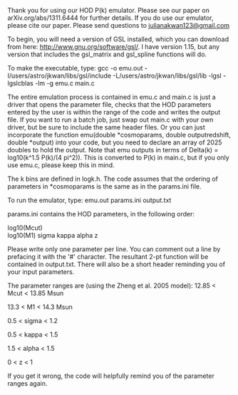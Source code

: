 Thank you for using our HOD P(k) emulator. Please see our paper on
arXiv.org/abs/1311.6444 for further details. If you do use our
emulator, please cite our paper. Please send questions to
julianakwan123@gmail.com

To begin, you will need a version of GSL installed, which you can
download from here: http://www.gnu.org/software/gsl/. I have version
1.15, but any version that includes the gsl_matrix and gsl_spline
functions will do.

To make the executable, type: 
gcc -o emu.out -I/users/astro/jkwan/libs/gsl/include -L/users/astro/jkwan/libs/gsl/lib -lgsl -lgslcblas -lm -g emu.c main.c

The entire emulation process is contained in emu.c and main.c is just
a driver that opens the parameter file, checks that the HOD parameters
entered by the user is within the range of the code and writes the
output file. If you want to run a batch job, just swap out main.c with
your own driver, but be sure to include the same header files. Or you
can just incorporate the function emu(double *cosmoparams, double
outputredshift, double *output) into your code, but you need to
declare an array of 2025 doubles to hold the output. Note that emu
outputs in terms of Delta(k) = log10(k^1.5 P(k)/(4 pi^2)). This is
converted to P(k) in main.c, but if you only use emu.c, please keep
this in mind.

The k bins are defined in logk.h. The code assumes that the ordering
of parameters in *cosmoparams is the same as in the params.ini file.

To run the emulator, type: 
emu.out params.ini output.txt

params.ini contains the HOD parameters, in the following
order:

log10(Mcut)  
log10(M1)
sigma
kappa
alpha
z


Please write only one parameter per line. You can comment out a line
by prefacing it with the '#' character. The resultant 2-pt function
will be contained in output.txt. There will also be a short header
reminding you of your input parameters. 


The parameter ranges are (using the Zheng et al. 2005 model):
12.85 < Mcut < 13.85  Msun

13.3 < M1 < 14.3      Msun

0.5 < sigma < 1.2

0.5 < kappa < 1.5

1.5 < alpha < 1.5

0 < z < 1

If you get it wrong, the code will helpfully remind you of the
parameter ranges again.

